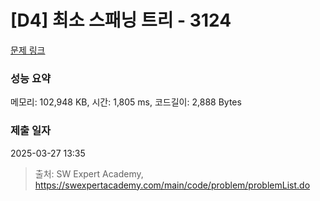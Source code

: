 # [D4] 최소 스패닝 트리 - 3124 

[문제 링크](https://swexpertacademy.com/main/code/problem/problemDetail.do?contestProbId=AV_mSnmKUckDFAWb) 

### 성능 요약

메모리: 102,948 KB, 시간: 1,805 ms, 코드길이: 2,888 Bytes

### 제출 일자

2025-03-27 13:35



> 출처: SW Expert Academy, https://swexpertacademy.com/main/code/problem/problemList.do